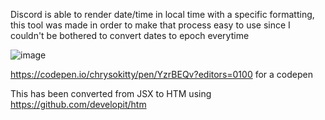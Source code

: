 Discord is able to render date/time in local time with a specific formatting, this tool was made in order to make that process easy to use since I couldn't be bothered to convert dates to epoch everytime

![image](https://user-images.githubusercontent.com/7521531/156944998-7fed4c28-5d4c-4421-9c85-3973f15adb6b.png)

https://codepen.io/chrysokitty/pen/YzrBEQv?editors=0100 for a codepen

This has been converted from JSX to HTM using https://github.com/developit/htm

